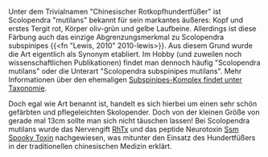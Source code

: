 Unter dem Trivialnamen "Chinesischer Rotkopfhundertfüßer" ist Scolopendra "mutilans" bekannt für sein markantes äußeres: Kopf und erstes Tergit rot, Körper oliv-grün und gelbe Laufbeine. Allerdings ist diese Färbung auch das einzige Abgrenzungsmerkmal zu Scolopendra subspinipes {{<fn "Lewis, 2010" 2010-lewis>}}. Aus diesem Grund wurde die Art eigentlich als Synonym etabliert. Im Hobby (und zuweilen noch wissenschaftlichen Publikationen) findet man dennoch häufig "Scolopendra mutilans" oder die Unterart "Scolopendra subspinipes mutilans". Mehr Informationen über den ehemaligen [Subspinipes-Komplex findet unter Taxonomie](/skolopender/taxonomie/scolopendra/subspinipes-komplex/).

Doch egal wie Art benannt ist, handelt es sich hierbei um einen sehr schön gefärbten und pflegeleichten Skolopender. Doch von der kleinen Größe von gerade mal 13cm sollte man sich nicht täuschen lassen! Bei Scolopendra mutilans wurde das Nervengift [RhTx](https://de.wikipedia.org/wiki/RhTx) und das peptide Neurotoxin [Ssm Spooky Toxin](https://en.wikipedia.org/wiki/Ssm_spooky_toxin) nachgewiesen, was mitunter den Einsatz des Hundertfüßers in der traditionellen chinesischen Medizin erklärt.